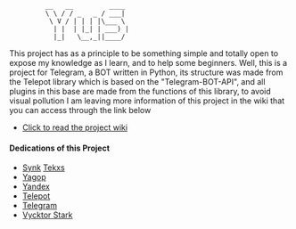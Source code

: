              __   __         ____
             \ \ / / _   _ / ___|
              \ V / | | | |\___ \
               | |  | |_| | ___) |
               |_|   \__,_||____/
      
This project has as a principle to be something simple and totally open to expose my knowledge as I learn, and to help some beginners. Well, this is a project for Telegram, a BOT written in Python, its structure was made from the Telepot library which is based on the "Telegram-BOT-API", and all plugins in this base are made from the functions of this library, to avoid visual pollution I am leaving more information of this project in the wiki that you can access through the link below

- [Click to read the project wiki](https://github.com/Play4NoobWin/Yusrobot/wiki/home)

#### Dedications of this Project

- [Synk](https://github.com/Synk0)
[Tekxs](https://github.com/tekxs)
- [Yagop](https://github.com/yagop)
- [Yandex](https://yandex.com/)
- [Telepot](https://github.com/nickoala/telepot)
- [Telegram](https://telegram.org)
- [Vycktor Stark](https://github.com/VycktorStark)
